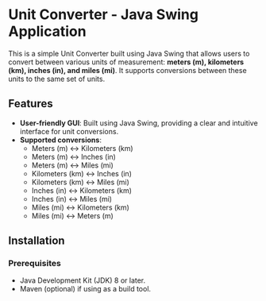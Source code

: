 # Unit Converter - Java Swing Application

This is a simple Unit Converter built using Java Swing that allows users to convert between various units of measurement: **meters (m), kilometers (km), inches (in), and miles (mi)**. It supports conversions between these units to the same set of units.

## Features

- **User-friendly GUI**: Built using Java Swing, providing a clear and intuitive interface for unit conversions.
- **Supported conversions**:
  - Meters (m) ↔ Kilometers (km)
  - Meters (m) ↔ Inches (in)
  - Meters (m) ↔ Miles (mi)
  - Kilometers (km) ↔ Inches (in)
  - Kilometers (km) ↔ Miles (mi)
  - Inches (in) ↔ Kilometers (km)
  - Inches (in) ↔ Miles (mi)
  - Miles (mi) ↔ Kilometers (km)
  - Miles (mi) ↔ Meters (m)

## Installation

### Prerequisites
- Java Development Kit (JDK) 8 or later.
- Maven (optional) if using as a build tool.

